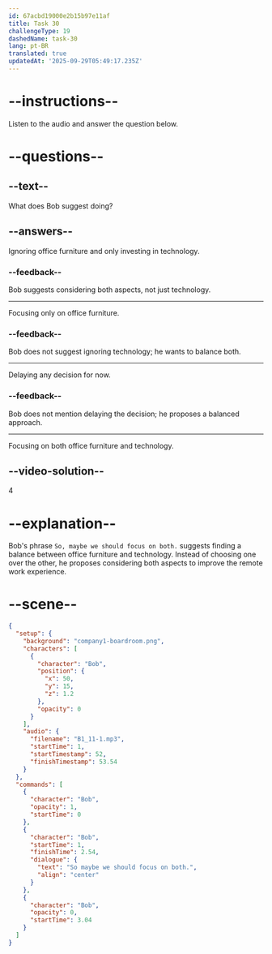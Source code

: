 ```yaml
---
id: 67acbd19000e2b15b97e11af
title: Task 30
challengeType: 19
dashedName: task-30
lang: pt-BR
translated: true
updatedAt: '2025-09-29T05:49:17.235Z'
---
```


<!-- (Audio) Bob: So maybe we should focus on both. -->

# --instructions--

Listen to the audio and answer the question below.

# --questions--

## --text--

What does Bob suggest doing?

## --answers--

Ignoring office furniture and only investing in technology.

### --feedback--

Bob suggests considering both aspects, not just technology.

---

Focusing only on office furniture.

### --feedback--

Bob does not suggest ignoring technology; he wants to balance both.

---

Delaying any decision for now.

### --feedback--

Bob does not mention delaying the decision; he proposes a balanced approach.

---

Focusing on both office furniture and technology.

## --video-solution--

4

# --explanation--

Bob's phrase `So, maybe we should focus on both.` suggests finding a balance between office furniture and technology. Instead of choosing one over the other, he proposes considering both aspects to improve the remote work experience.

# --scene--

```json
{
  "setup": {
    "background": "company1-boardroom.png",
    "characters": [
      {
        "character": "Bob",
        "position": {
          "x": 50,
          "y": 15,
          "z": 1.2
        },
        "opacity": 0
      }
    ],
    "audio": {
      "filename": "B1_11-1.mp3",
      "startTime": 1,
      "startTimestamp": 52,
      "finishTimestamp": 53.54
    }
  },
  "commands": [
    {
      "character": "Bob",
      "opacity": 1,
      "startTime": 0
    },
    {
      "character": "Bob",
      "startTime": 1,
      "finishTime": 2.54,
      "dialogue": {
        "text": "So maybe we should focus on both.",
        "align": "center"
      }
    },
    {
      "character": "Bob",
      "opacity": 0,
      "startTime": 3.04
    }
  ]
}
```
